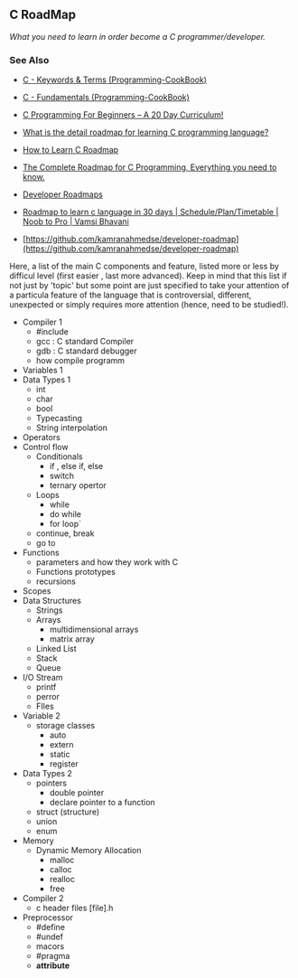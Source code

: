 C RoadMap
---------

*What you need to learn in order become a C programmer/developer.*

### See Also

- [C - Keywords & Terms (Programming-CookBook)](./keywords_and_terms.md)
- [C - Fundamentals (Programming-CookBook)](./fundamentals)

- [C Programming For Beginners – A 20 Day Curriculum!](https://www.geeksforgeeks.org/c-programming-for-beginners-a-20-day-curriculum/)
- [What is the detail roadmap for learning C programming language?](https://www.quora.com/What-is-the-detail-roadmap-for-learning-C-programming-language)
- [How to Learn C Roadmap](https://www.hoppersroppers.org/roadmap/training/c.html)
- [The Complete Roadmap for C Programming, Everything you need to know.](https://www.linkedin.com/pulse/complete-roadmap-c-programming-everything-you-need-know-muntashir/)
- [Developer Roadmaps](https://roadmap.sh/)
- [Roadmap to learn c language in 30 days | Schedule/Plan/Timetable | Noob to Pro | Vamsi Bhavani](https://www.youtube.com/watch?v=6khZGX38hrI)
- [https://github.com/kamranahmedse/developer-roadmap](https://github.com/kamranahmedse/developer-roadmap)


Here, a list of the main C components and feature, listed more or less by difficul level (first easier , last more advanced).
Keep in mind that this list if not just by 'topic' but some point are just specified to take your attention of a particula feature
of the language that is controversial, different, unexpected or simply requires more attention (hence, need to be studied!).


- Compiler 1
    - #include 
    - gcc : C standard Compiler
    - gdb : C standard debugger
    - how compile programm
- Variables 1
- Data Types 1
    - int
    - char
    - bool
    - Typecasting
    - String interpolation
- Operators
- Control flow
    - Conditionals 
        - if , else if, else
        - switch
        - ternary opertor
    - Loops
        - while
        - do while
        - for loop`
    - continue, break 
    - go to 
- Functions
    - parameters and how they work with C
    - Functions prototypes
    - recursions
- Scopes
- Data Structures
    - Strings
    - Arrays
        - multidimensional arrays
        - matrix array
    - Linked List
    - Stack
    - Queue
- I/O Stream
    - printf
    - perror
    - FIles
- Variable 2
    - storage classes
        - auto
        - extern
        - static 
        - register
- Data Types 2
    - pointers
        - double pointer
        - declare pointer to a function
    - struct (structure)
    - union 
    - enum 
- Memory
    - Dynamic Memory Allocation
        - malloc
        - calloc
        - realloc
        - free
- Compiler 2
    - c header files [file].h
- Preprocessor    
    - #define
    - #undef
    - macors
    - #pragma
    - __attribute__




